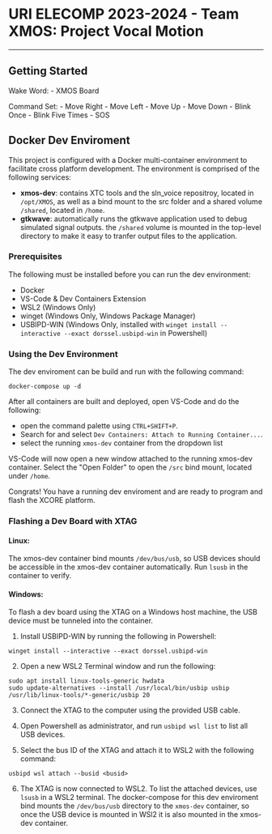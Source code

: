 # URI ELECOMP 2023-2024 - Team XMOS: Project Vocal Motion
----------------------------------------------------------------
## Getting Started

Wake Word:
    - XMOS Board
    
Command Set:
    - Move Right
    - Move Left
    - Move Up
    - Move Down
    - Blink Once
    - Blink Five Times
    - SOS

## Docker Dev Enviroment
This project is configured with a Docker multi-container environment to facilitate cross platform development. The environment is comprised of the following services:
- **xmos-dev**: contains XTC tools and the sln_voice repositroy, located in `/opt/XMOS`, as well as a bind mount to the src folder and a shared volume `/shared`, located in `/home`.
- **gtkwave**: automatically runs the gtkwave application used to debug simulated signal outputs. the `/shared` volume is mounted in the top-level directory to make it easy to tranfer output files to the application.

### Prerequisites

The following must be installed before you can run the dev environment:
- Docker
- VS-Code & Dev Containers Extension
- WSL2 (Windows Only)
- winget (Windows Only, Windows Package Manager)
- USBIPD-WIN (Windows Only, installed with `winget install --interactive --exact dorssel.usbipd-win` in Powershell)

### Using the Dev Environment

The dev enviroment can be build and run with the following command:
```
docker-compose up -d
```

After all containers are built and deployed, open VS-Code and do the following:
- open the command palette using `CTRL+SHIFT+P`. 
- Search for and select `Dev Containers: Attach to Running Container...`. 
- select the running `xmos-dev` container from the dropdown list

VS-Code will now open a new window attached to the running xmos-dev container. Select the "Open Folder" to open the `/src` bind mount, located under `/home`. 

Congrats! You have a running dev enviroment and are ready to program and flash the XCORE platform.

### Flashing a Dev Board with XTAG

#### Linux:
The xmos-dev container bind mounts `/dev/bus/usb`, so USB devices should be accessible in the xmos-dev container automatically. Run `lsusb` in the container to verify.

#### Windows:
To flash a dev board using the XTAG on a Windows host machine, the USB device must be tunneled into the container. 

1. Install USBIPD-WIN by running the following in Powershell:
```
winget install --interactive --exact dorssel.usbipd-win
```

2. Open a new WSL2 Terminal window and run the following:
```
sudo apt install linux-tools-generic hwdata
sudo update-alternatives --install /usr/local/bin/usbip usbip /usr/lib/linux-tools/*-generic/usbip 20
```

3. Connect the XTAG to the computer using the provided USB cable. 

4. Open Powershell as administrator, and run `usbipd wsl list` to list all USB devices. 

5. Select the bus ID of the XTAG and attach it to WSL2 with the following command:
```
usbipd wsl attach --busid <busid>
```

6. The XTAG is now connected to WSL2. To list the attached devices, use `lsusb` in a WSL2 terminal. The docker-compose for this dev enviroment bind mounts the `/dev/bus/usb` directory to the `xmos-dev` container, so once the USB device is mounted in WSl2 it is also mounted in the xmos-dev container.